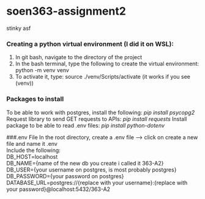 # soen363-assignment2

stinky asf

### Creating a python virtual environment (I did it on WSL):
<ol>
<li>In git bash, navigate to the directory of the project </li>
<li>In the bash terminal, type the following to create the virtual environment: python -m venv venv </li>
<li>To activate it, type: source ./venv/Scripts/activate (it works if you see (venv))</li>
</ol>

### Packages to install
To be able to work with postgres, install the following: <i>pip install psycopg2</i> <br>
Request library to send GET requests to APIs: <i>pip install requests</i>
Install package to be able to read .env files: <i>pip install python-dotenv</i>

###.env File
In the root directory, create a .env file --> click on create a new file and name it .env <br>
Include the following: <br>
DB_HOST=localhost <br>
DB_NAME={name of the new db you create i called it 363-A2} <br>
DB_USER={your username on postgres, is most probably postgres} <br>
DB_PASSWORD={your password on postgres} <br>
DATABASE_URL=postgres://{replace with your username}:{replace with your password}@localhost:5432/363-A2